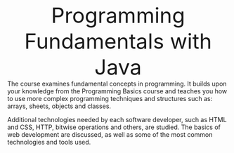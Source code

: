 <div align="center"> 
  <font size="66">Programming Fundamentals with Java</font>
</div>
The course examines fundamental concepts in programming. It builds upon your knowledge from the Programming Basics course 
and teaches you how to use more complex programming techniques and structures such as: arrays, sheets, objects and classes.

Additional technologies needed by each software developer, such as HTML and CSS, HTTP, bitwise operations and others, are studied. 
The basics of web development are discussed, as well as some of the most common technologies and tools used.
